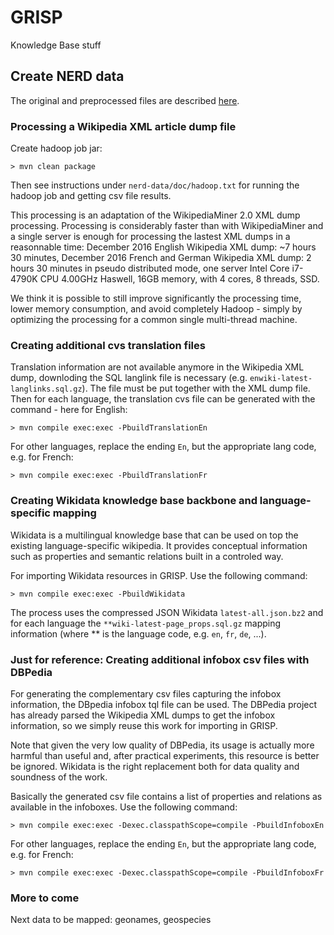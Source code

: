 # GRISP

Knowledge Base stuff

## Create NERD data

The original and preprocessed files are described [here](nerd-data/data/preprocessed-wikipedia-files.md). 

### Processing a Wikipedia XML article dump file

Create hadoop job jar:

```
> mvn clean package
```

Then see instructions under ```nerd-data/doc/hadoop.txt``` for running the hadoop job and getting csv file results.

This processing is an adaptation of the WikipediaMiner 2.0 XML dump processing. Processing is considerably faster than with WikipediaMiner and a single server is enough for processing the lastest XML dumps in a reasonnable time: December 2016 English Wikipedia XML dump: ~7 hours 30 minutes, December 2016 French and German Wikipedia XML dump: 2 hours 30 minutes in pseudo distributed mode, one server Intel Core i7-4790K CPU 4.00GHz Haswell, 16GB memory, with 4 cores, 8 threads, SSD. 

We think it is possible to still improve significantly the processing time, lower memory consumption, and avoid completely Hadoop - simply by optimizing the processing for a common single multi-thread machine. 

### Creating additional cvs translation files

Translation information are not available anymore in the Wikipedia XML dump, downloding the SQL langlink file is necessary (e.g. `enwiki-latest-langlinks.sql.gz`). The file must be put together with the XML dump file. Then for each language, the translation cvs file can be generated with the command - here for English: 

```
> mvn compile exec:exec -PbuildTranslationEn
```

For other languages, replace the ending ```En```, but the appropriate lang code, e.g. for French:

```
> mvn compile exec:exec -PbuildTranslationFr
```

### Creating Wikidata knowledge base backbone and language-specific mapping

Wikidata is a multilingual knowledge base that can be used on top the existing language-specific wikipedia. It provides conceptual information such as properties and semantic relations built in a controled way. 

For  importing Wikidata resources in GRISP. Use the following command:

```
> mvn compile exec:exec -PbuildWikidata
```

The process uses the compressed JSON Wikidata ``latest-all.json.bz2`` and for each language the ``**wiki-latest-page_props.sql.gz`` mapping information (where ** is the language code, e.g. `en`, `fr`, `de`, ...). 


### Just for reference: Creating additional infobox csv files with DBPedia

For generating the complementary csv files capturing the infobox information, the DBpedia infobox tql file can be used. The DBPedia project has already parsed the Wikipedia XML dumps to get the infobox information, so we simply reuse this work for importing in GRISP. 

Note that given the very low quality of DBPedia, its usage is actually more harmful than useful and, after practical experiments, this resource is better be ignored. Wikidata is the right replacement both for data quality and soundness of the work. 

Basically the generated csv file contains a list of properties and relations as available in the infoboxes. Use the following command:

```
> mvn compile exec:exec -Dexec.classpathScope=compile -PbuildInfoboxEn
```

For other languages, replace the ending ```En```, but the appropriate lang code, e.g. for French:

```
> mvn compile exec:exec -Dexec.classpathScope=compile -PbuildInfoboxFr
```

### More to come

Next data to be mapped: geonames, geospecies
